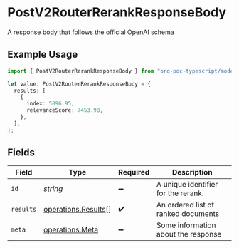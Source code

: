 # PostV2RouterRerankResponseBody

A response body that follows the official OpenAI schema

## Example Usage

```typescript
import { PostV2RouterRerankResponseBody } from "orq-poc-typescript/models/operations";

let value: PostV2RouterRerankResponseBody = {
  results: [
    {
      index: 5896.95,
      relevanceScore: 7453.98,
    },
  ],
};
```

## Fields

| Field                                                      | Type                                                       | Required                                                   | Description                                                |
| ---------------------------------------------------------- | ---------------------------------------------------------- | ---------------------------------------------------------- | ---------------------------------------------------------- |
| `id`                                                       | *string*                                                   | :heavy_minus_sign:                                         | A unique identifier for the rerank.                        |
| `results`                                                  | [operations.Results](../../models/operations/results.md)[] | :heavy_check_mark:                                         | An ordered list of ranked documents                        |
| `meta`                                                     | [operations.Meta](../../models/operations/meta.md)         | :heavy_minus_sign:                                         | Some information about the response                        |